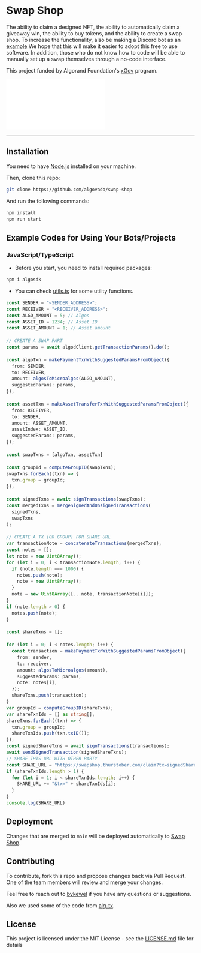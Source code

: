 # Swap Shop

The ability to claim a designed NFT, the ability to automatically claim a giveaway win, the ability to buy tokens, and the ability to create a swap shop.
To increase the functionality, also be making a Discord bot as an [example](https://github.com/algovado/swap-shop?tab=readme-ov-file#example-codes-for-using-your-botsprojects)
We hope that this will make it easier to adopt this free to use software. In addition, those who do not know how to code will be able to manually set up a swap themselves through a no-code interface.

This project funded by Algorand Foundation's [xGov](https://xgov.algorand.foundation) program.

![af](public/images/af_logo.svg)

----------

## Installation

You need to have [Node.js](https://nodejs.org/en/) installed on your machine.  

Then, clone this repo:

```bash
git clone https://github.com/algovado/swap-shop
```

And run the following commands:

```bash
npm install
npm run start
```

## Example Codes for Using Your Bots/Projects

### JavaScript/TypeScript

* Before you start, you need to install required packages:

```bash
npm i algosdk
```

* You can check [utils.ts](https://github.com/algovado/swap-shop/blob/main/src/core/utils.ts) for some utility functions.

```ts
const SENDER = "<SENDER_ADDRESS>";
const RECEIVER = "<RECEIVER_ADDRESS>";
const ALGO_AMOUNT = 5; // Algos
const ASSET_ID = 1234; // Asset ID
const ASSET_AMOUNT = 1; // Asset amount

// CREATE A SWAP PART
const params = await algodClient.getTransactionParams().do();

const algoTxn = makePaymentTxnWithSuggestedParamsFromObject({
  from: SENDER,
  to: RECEIVER,
  amount: algosToMicroalgos(ALGO_AMOUNT),
  suggestedParams: params,
});

const assetTxn = makeAssetTransferTxnWithSuggestedParamsFromObject({
  from: RECEIVER,
  to: SENDER,
  amount: ASSET_AMOUNT,
  assetIndex: ASSET_ID,
  suggestedParams: params,
});

const swapTxns = [algoTxn, assetTxn]

const groupId = computeGroupID(swapTxns);
swapTxns.forEach((txn) => {
  txn.group = groupId;
});

const signedTxns = await signTransactions(swapTxns);
const mergedTxns = mergeSignedAndUnsignedTransactions(
  signedTxns,
  swapTxns
);

// CREATE A TX (OR GROUP) FOR SHARE URL
var transactionNote = concatenateTransactions(mergedTxns);
const notes = [];
let note = new Uint8Array();
for (let i = 0; i < transactionNote.length; i++) {
  if (note.length === 1000) {
    notes.push(note);
    note = new Uint8Array();
  }
  note = new Uint8Array([...note, transactionNote[i]]);
}
if (note.length > 0) {
  notes.push(note);
}

const shareTxns = [];

for (let i = 0; i < notes.length; i++) {
  const transaction = makePaymentTxnWithSuggestedParamsFromObject({
    from: sender,
    to: receiver,
    amount: algosToMicroalgos(amount),
    suggestedParams: params,
    note: notes[i],
  });
  shareTxns.push(transaction);
}
var groupId = computeGroupID(shareTxns);
var shareTxnIds = [] as string[];
shareTxns.forEach((txn) => {
  txn.group = groupId;
  shareTxnIds.push(txn.txID());
});
const signedShareTxns = await signTransactions(transactions);
await sendSignedTransaction(signedShareTxns);
// SHARE THIS URL WITH OTHER PARTY
const SHARE_URL = "https://swapshop.thurstober.com/claim?tx=signedShareTxns[0]"
if (shareTxnIds.length > 1) {
  for (let i = 1; i < shareTxnIds.length; i++) {
    SHARE_URL += "&tx=" + shareTxnIds[i];
  }
}
console.log(SHARE_URL)
```

## Deployment

Changes that are merged to `main` will be deployed automatically to [Swap Shop](https://swapshop.thurstober.com/).

## Contributing

To contribute, fork this repo and propose changes back via Pull Request.  One of the team members will review and merge your changes.  

Feel free to reach out to [bykewel](https://twitter.com/cryptolews) if you have any questions or suggestions.

Also we used some of the code from [alg-tx](https://github.com/unknown-git-user/alg-tx).

## License

This project is licensed under the MIT License - see the [LICENSE.md](LICENSE.md) file for details
